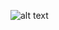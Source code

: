 ![alt text](https://github.com/Fuzerius/CECS-274-Project/blob/Module-7-Project/Screenshot%202025-05-02%20182028.png)
